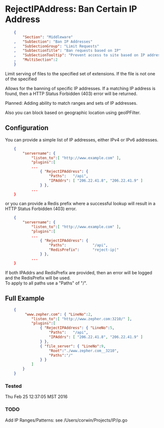 RejectIPAddress: Ban Certain IP Address
=======================================
``` JSON
	{
		"Section": "Middleware"
	,	"SubSection": "Ban IP Addresses"
	,	"SubSectionGroup": "Limit Requests"
	,	"SubSectionTitle": "Ban requests based on IP"
	,	"SubSectionTooltip": "Prevent access to site based on IP address"
	, 	"MultiSection":2
	}
```

Limit serving of files to the specified set of extensions.  If the file is not one of the specified

Allows for the banning of specific IP addresses.  If a matching IP address is found, then a
HTTP Status Forbidden (403) error will be returned.

Planned:  Adding ability to match ranges and sets of IP addresses. 

Also you can block based on geographic location using geoIPFilter.

Configuration
-------------

You can provide a simple list of IP addresses, either IPv4 or IPv6 addresses.

``` JSON
	{
		"servername": { 
			"listen_to":[ "http://www.example.com" ],
			"plugins":[
			...
				{ "RejectIPAddress": { 
					"Paths":   "/api",
					"IPAddrs": [ "206.22.41.8", "206.22.41.9" ]
				} },
			...
	}
``` 

or you can provide a Redis prefix where a successful lookup will result in a
HTTP Status Forbidden (403) error.

``` JSON
	{
		"servername": { 
			"listen_to":[ "http://www.example.com" ],
			"plugins":[
			...
				{ "RejectIPAddress": { 
					"Paths":            "/api",
					"RedisPrefix": 		"reject-ip|"
				} },
			...
	}
``` 

If both IPAddrs and RedisPrefix are provided, then an error will be logged and the RedisPrefix will be used.  
To apply to all paths use a "Paths" of "/".

Full Example
------------

``` JSON
	{
		 "www.zepher.com": { "LineNo":2,
			"listen_to":[ "http://www.zepher.com:3210/" ],
			"plugins":[
				{ "RejectIPAddress": { "LineNo":5, 
					"Paths":   "/api",
					"IPAddrs": [ "206.22.41.8", "206.22.41.9" ]
				} },
				{ "file_server": { "LineNo":9,
					"Root":"./www.zepher.com__3210",
					"Paths":"/"
				} }
			]
		}
	}
``` 


### Tested

Thu Feb 25 12:37:05 MST 2016

### TODO

Add IP Ranges/Patterns: see /Users/corwin/Projects/IP/ip.go

